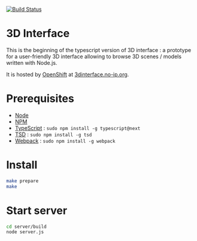 [![Build Status](https://travis-ci.org/tforgione/3dinterface.svg?branch=master)](https://travis-ci.org/tforgione/3dinterface)
# 3D Interface
This is the beginning of the typescript version of 3D interface : a prototype
for a user-friendly 3D interface allowing to browse 3D scenes / models written
with Node.js.

It is hosted by [OpenShift](https://www.openshift.com/) at
[3dinterface.no-ip.org](http://3dinterface.no-ip.org).

# Prerequisites
  - [Node](https://nodejs.org/en/)
  - [NPM](https://www.npmjs.com/)
  - [TypeScript](http://www.typescriptlang.org/) : `sudo npm install -g typescript@next`
  - [TSD](http://definitelytyped.org/tsd/) : `sudo npm install -g tsd`
  - [Webpack](https://webpack.github.io/docs/) : `sudo npm install -g webpack`

# Install
```sh
make prepare
make
```

# Start server
``` sh
cd server/build
node server.js
```
